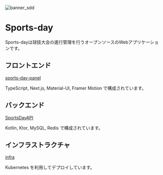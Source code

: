 ![banner_sdd](https://github.com/Sports-day/.github/assets/58895178/9a290a0c-83d5-4a1b-94f5-9f7822e5e703)

# Sports-day

Sports-dayは球技大会の進行管理を行うオープンソースのWebアプリケーションです。

## フロントエンド

[sports-day-panel](https://github.com/Sports-day/sports-day-panel)

TypeScript, Next.js, Material-UI, Framer Motion で構成されています。

## バックエンド

[SportsDayAPI](https://github.com/Sports-day/SportsDayAPI)

Kotlin, Ktor, MySQL, Redis で構成されています。

## インフラストラクチャ

[infra](https://github.com/Sports-day/infra)

Kubernetes を利用してデプロイしています。
